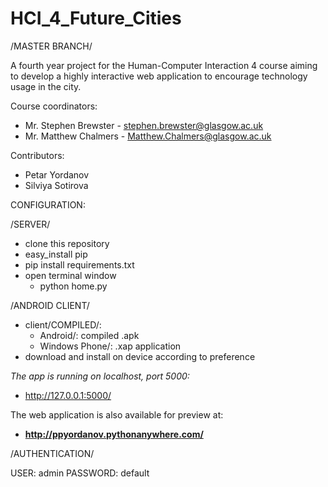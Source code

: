 HCI_4_Future_Cities
===================

/MASTER BRANCH/

A fourth year project for the Human-Computer Interaction 4 course aiming to develop a highly interactive web application to encourage technology usage in the city.

Course coordinators:

 * Mr. Stephen Brewster - stephen.brewster@glasgow.ac.uk
 * Mr. Matthew Chalmers - Matthew.Chalmers@glasgow.ac.uk
 
Contributors: 

 * Petar Yordanov
 * Silviya Sotirova


CONFIGURATION:

/SERVER/

 * clone this repository
 * easy_install pip
 * pip install requirements.txt
 * open terminal window
     * python home.py

/ANDROID CLIENT/

 * client/COMPILED/:
     * Android/: compiled .apk
     * Windows Phone/: .xap application
 * download and install on device according to preference
 
_The app is running on localhost, port 5000:_

 * http://127.0.0.1:5000/

The web application is also available for preview at: 
 * **http://ppyordanov.pythonanywhere.com/**

/AUTHENTICATION/

USER: admin
PASSWORD: default
